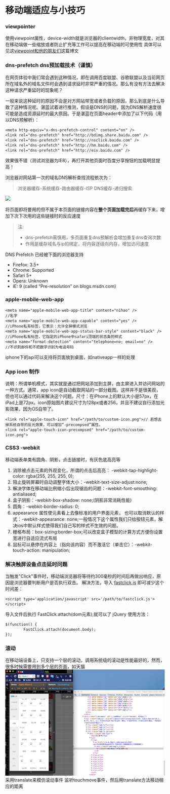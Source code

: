 # 移动端适应与小技巧
### viewpointer
使用viewpoint属性，device-width就是浏览器的clientwidth，非物理宽度，对其在移动端做一些缩放或者防止扩充等工作可以提高在移动端的可使用性
具体可以见这[viewpoint和他的朋友们](#viewpoint)这篇博文

### dns-prefetch dns预加载技术（谨慎）
在网页体验中我们常会遇到这种情况，即在调用百度联盟、谷歌联盟以及当前网页所在域名外的域名文件时会遇到请求延时非常严重的情况。那么有没有方法去解决这种请求严重延时的现象呢？

一般来说这种延时的原因不会是对方网站带宽或者负载的原因，那么到底是什么导致了这种情况呢。湛蓝试着进行推测，假设是DNS的问题，因为DNS解析速度很可能是造成资源延时的最大原因。于是湛蓝在页面header中添加了以下代码（用以DNS预解析）：

    <meta http-equiv="x-dns-prefetch-control" content="on" />
    <link rel="dns-prefetch" href="http://bdimg.share.baidu.com" />
    <link rel="dns-prefetch" href="http://nsclick.baidu.com" />
    <link rel="dns-prefetch" href="http://hm.baidu.com" />
    <link rel="dns-prefetch" href="http://eiv.baidu.com" />

效果很不错（测试浏览器为IE8），再打开其他页面时百度分享按钮的加载明显提高！

浏览器对网站第一次的域名DNS解析查找流程依次为：
> 浏览器缓存-系统缓存-路由器缓存-ISP DNS缓存-递归搜索

![](http://skyhome.cn/uploads/allimg/130325/1-1303252226245N.jpg)

将页面即将要用的但不属于本页面的链接内容在**整个页面加载完后**再缓存下来，增加下次下次用的这些链接时的反应速度
> 注:
> + dns-prefetch需慎用，多页面重复dns预解析会增加重复dns查询次数
> + 作用是缓存域名与ip的绑定，将内容逐级向内存，增加访问速度

DNS Prefetch 已经被下面的浏览器支持

+ Firefox: 3.5+
+ Chrome: Supported
+ Safari 5+
+ Opera: Unknown
+ IE: 9 (called “Pre-resolution” on blogs.msdn.com)

### apple-mobile-web-app

    <meta name="apple-mobile-web-app-title" content="nihao" />
    //名字
    <meta name="apple-mobile-web-app-capable" content="yes" />
    //iPhone私有标签，它表示：允许全屏模式浏览
    <meta name="apple-mobile-web-app-status-bar-style" content="black" />
    //iPhone私有标签，它指定的iPhone中safari顶端的状态条的样式
    <meta name="format-detection" content="telephone=no; email=no" />
    //不识别邮件和不把数字识别为电话号码

iphone下的api可以支持将页面放到桌面，如nativeapp一样的处理

### App icon 制作
说明：所谓单机模式，其实就是通过把网站添加到主屏，由主屏进入并访问网站的一种方式。通常，app icon是自动截取网站的一部分截图。这样并不是很美观，但也可以通过代码来解决这个问题。尺寸：在iPhone上的默认大小是57px，在iPad上是72px。icon原始图片建议尺寸为128px或者256，并且不建议自行添加光影效果，因为OS自带了。

    <link rel="apple-touch-icon" href="/path/to/custom-icon.png">// 若想去掉系统自带的反光效果，可以增加“-precompsed”属性。
    <link rel="apple-touch-icon-precompsed" href="/path/to/custom-icon.png">

### CSS3 -webkit
移动端表单类有圆角、阴影，点击链接时，有灰色底高亮等

1. 消除被点击元素的外观变化，所谓的点击后高亮：   -webkit-tap-highlight-color: rgba(255, 255, 255, 0);
2. 阻止旋转屏幕时自动调整字体大小：-webkit-text-size-adjust:none;
3. 解决字体在移动端比例缩小后出现锯齿的问题：-webkit-font-smoothing: antialiased;
4. 盒子阴影：-webkit-box-shadow: none;(阴影非常消耗性能)
5. 圆角：-webkit-border-radius: 0;
6. appearance 属性使元素看上去像标准的用户界面元素，    也可以取消默认的样式：-webkit-appearance: none;一般情况下这个属性我们只给按钮元素，解决ios中默认样式使得我们自己写的样式不生效的问题。
7. 栅格布局：box-sizing:border-box;可以改变盒子模型的计算方式方便你设置宽进行自适应流式布局
8. 鼠标可以悬停在内容上（指向该内容）而不激活它（单击它）：-webkit-touch-action: manipulation;

### 解决触屏设备点击延时问题
当触发"Click"事件时，移动端浏览器将等待约300毫秒的时间后再做出响应，原因是浏览器要判断用户是否执行双击。
解决方法，导入 [fastclick.js](http://ftlabs.github.io/fastclick/) 即可减少这个时间差：

    <script type='application/javascript' src='/path/to/fastclick.js'>
    </script>

导入文件后执行 FastClick.attach(dom元素);就可以了
jQuery 使用方法：

    $(function() {
            FastClick.attach(document.body);
    });

### 滚动
在移动端设备上，只支持一个层的滚动，调用系统级的滚动是性能最好的，然而，很多时候需要用到多个层的页面，如天猫![](../images/blog/css_adaption1.png)
采用translate来模仿滚动事件
监听touchmove事件，然后用translate方法移动相应的距离
